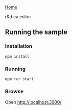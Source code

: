 [Home](../README.md)

r&d ca editor

## Running the sample

### Installation

```
npm install
```

### Running

```
npm run start
```

### Browse

Open [http://localhost:3000/](http://localhost:3000/)
